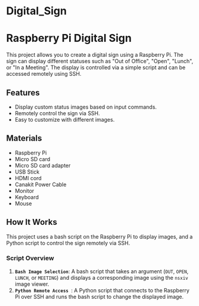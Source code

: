 # Digital_Sign
# Raspberry Pi Digital Sign

This project allows you to create a digital sign using a Raspberry Pi. The sign can display different statuses such as "Out of Office", "Open", "Lunch", or "In a Meeting". The display is controlled via a simple script and can be accessed remotely using SSH.

## Features
- Display custom status images based on input commands.
- Remotely control the sign via SSH.
- Easy to customize with different images.

## Materials
- Raspberry Pi
- Micro SD card
- Micro SD card adapter
- USB Stick
- HDMI cord
- Canakit Power Cable
- Monitor
- Keyboard 
- Mouse

## How It Works
This project uses a bash script on the Raspberry Pi to display images, and a Python script to control the sign remotely via SSH.

### Script Overview
1. **`Bash Image Selection`**: A bash script that takes an argument (`OUT`, `OPEN`, `LUNCH`, or `MEETING`) and displays a corresponding image using the `nsxiv` image viewer.
2. **`Python Remote Access `**: A Python script that connects to the Raspberry Pi over SSH and runs the bash script to change the displayed image.
